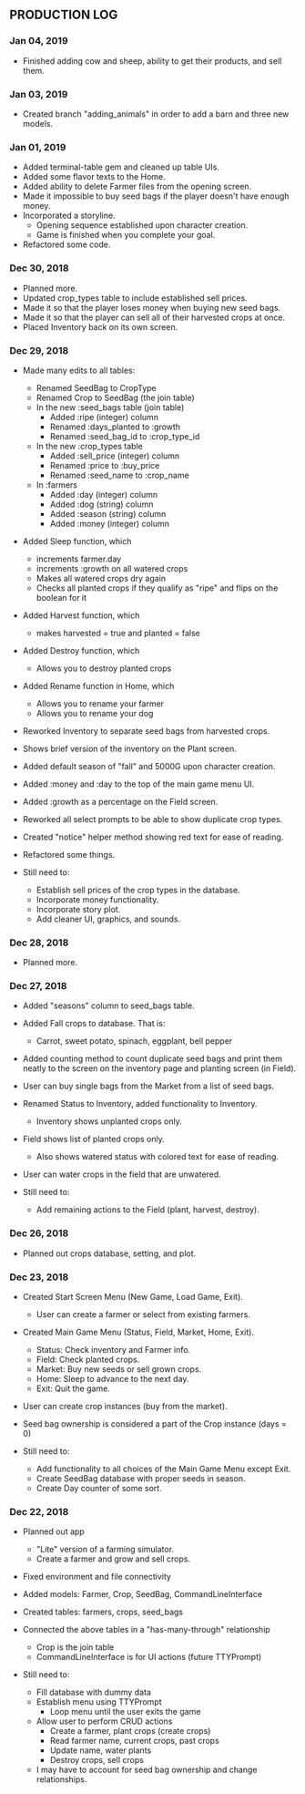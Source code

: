 ## PRODUCTION LOG

### Jan 04, 2019
- Finished adding cow and sheep, ability to get their products, and sell them.

### Jan 03, 2019
- Created branch "adding_animals" in order to add a barn and three new models.

### Jan 01, 2019
- Added terminal-table gem and cleaned up table UIs.
- Added some flavor texts to the Home.
- Added ability to delete Farmer files from the opening screen.
- Made it impossible to buy seed bags if the player doesn't have enough money.
- Incorporated a storyline.
  - Opening sequence established upon character creation.
  - Game is finished when you complete your goal.
- Refactored some code.

### Dec 30, 2018
- Planned more.
- Updated crop_types table to include established sell prices.
- Made it so that the player loses money when buying new seed bags.
- Made it so that the player can sell all of their harvested crops at once.
- Placed Inventory back on its own screen.

### Dec 29, 2018
- Made many edits to all tables:
  - Renamed SeedBag to CropType
  - Renamed Crop to SeedBag (the join table)
  - In the new :seed_bags table (join table)
    - Added :ripe (integer) column
    - Renamed :days_planted to :growth
    - Renamed :seed_bag_id to :crop_type_id
  - In the new :crop_types table
    - Added :sell_price (integer) column
    - Renamed :price to :buy_price
    - Renamed :seed_name to :crop_name
  - In :farmers
    - Added :day (integer) column
    - Added :dog (string) column
    - Added :season (string) column
    - Added :money (integer) column

- Added Sleep function, which
  - increments farmer.day
  - increments :growth on all watered crops
  - Makes all watered crops dry again
  - Checks all planted crops if they qualify as "ripe"
    and flips on the boolean for it
- Added Harvest function, which
  - makes harvested = true and planted = false
- Added Destroy function, which
  - Allows you to destroy planted crops
- Added Rename function in Home, which
  - Allows you to rename your farmer
  - Allows you to rename your dog

- Reworked Inventory to separate seed bags from harvested crops.
- Shows brief version of the inventory on the Plant screen.
- Added default season of "fall" and 5000G upon character creation.
- Added :money and :day to the top of the main game menu UI.
- Added :growth as a percentage on the Field screen.
- Reworked all select prompts to be able to show duplicate crop types.
- Created "notice" helper method showing red text for ease of reading.
- Refactored some things.

- Still need to:
  - Establish sell prices of the crop types in the database.
  - Incorporate money functionality.
  - Incorporate story plot.
  - Add cleaner UI, graphics, and sounds.

### Dec 28, 2018
- Planned more.

### Dec 27, 2018
- Added "seasons" column to seed_bags table.
- Added Fall crops to database. That is:
  - Carrot, sweet potato, spinach, eggplant, bell pepper
- Added counting method to count duplicate seed bags and print them neatly to
  the screen on the inventory page and planting screen (in Field).
- User can buy single bags from the Market from a list of seed bags.
- Renamed Status to Inventory, added functionality to Inventory.
  - Inventory shows unplanted crops only.
- Field shows list of planted crops only.
  - Also shows watered status with colored text for ease of reading.
- User can water crops in the field that are unwatered.

- Still need to:
  - Add remaining actions to the Field (plant, harvest, destroy).

### Dec 26, 2018
- Planned out crops database, setting, and plot.

### Dec 23, 2018
- Created Start Screen Menu (New Game, Load Game, Exit).
  - User can create a farmer or select from existing farmers.
- Created Main Game Menu (Status, Field, Market, Home, Exit).
  - Status: Check inventory and Farmer info.
  - Field: Check planted crops.
  - Market: Buy new seeds or sell grown crops.
  - Home: Sleep to advance to the next day.
  - Exit: Quit the game.
- User can create crop instances (buy from the market).
- Seed bag ownership is considered a part of the Crop instance (days = 0)

- Still need to:
  - Add functionality to all choices of the Main Game Menu except Exit.
  - Create SeedBag database with proper seeds in season.
  - Create Day counter of some sort.

### Dec 22, 2018
- Planned out app
  - "Lite" version of a farming simulator.
  - Create a farmer and grow and sell crops.
- Fixed environment and file connectivity
- Added models: Farmer, Crop, SeedBag, CommandLineInterface
- Created tables: farmers, crops, seed_bags
- Connected the above tables in a "has-many-through" relationship
  - Crop is the join table
  - CommandLineInterface is for UI actions (future TTYPrompt)

- Still need to:
  - Fill database with dummy data
  - Establish menu using TTYPrompt
    - Loop menu until the user exits the game
  - Allow user to perform CRUD actions
    - Create a farmer, plant crops (create crops)
    - Read farmer name, current crops, past crops
    - Update name, water plants
    - Destroy crops, sell crops
  - I may have to account for seed bag ownership and change relationships.
